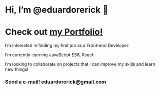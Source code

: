 
<h1> Hi, I’m @eduardorerick 👋</h1>
<h1>Check out <a href ="https://eduardorerick.github.io/portfolio/"> my Portfolio! </a></h1>
<p>I’m interested in finding my first job as a Front-end Developer!</p> 
<p>I’m currently learning JavaScript ES6, React.</p>
<p>I’m looking to collaborate on projects that i can improve my skills and learn new things!</p>
<h3>Send a e-mail! eduardorerick@gmail.com </h3>


<!---
eduardorerick/eduardorerick is a ✨ special ✨ repository because its `README.md` (this file) appears on your GitHub profile.
You can click the Preview link to take a look at your changes.
--->
